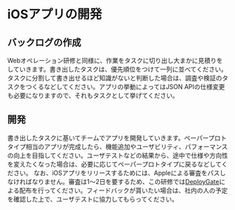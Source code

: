 # iOSアプリの開発

## バックログの作成

Webオペレーション研修と同様に、作業をタスクに切り出し大まかに見積りをしていきます。書き出したタスクは、優先順位をつけて一列に並べてください。タスクに分割して書き出せるほど知識がないと判断した場合は、調査や検証のタスクをつくるなどしてください。アプリの挙動によってはJSON APIの仕様変更も必要になりますので、それもタスクとして挙げてください。

## 開発

書き出したタスクに基いてチームでアプリを開発していきます。ペーパープロトタイプ相当のアプリが完成したら、機能追加やユーザビリティ、パフォーマンスの向上を目指してください。ユーザテストなどの結果から、途中で仕様や方向性を変えたくなった場合は、必要に応じてペーパープロトタイプに戻るなどしてください。
なお、iOSアプリをリリースするためには、Appleによる審査をパスしなければなりません。審査は1〜2日を要するため、この研修では[DeployGate](https://deploygate.com/)による配布を行ってください。フィードバックが貰いたい場合は、社内の人の予定を確認した上で、ユーザテストに協力してもらってください。
